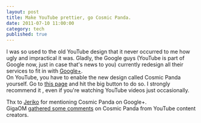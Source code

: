 ```yaml
---
layout: post
title: Make YouTube prettier, go Cosmic Panda.
date: 2011-07-10 11:00:00
category: tech
published: true
---
```

I was so used to the old YouTube design that it never occurred to me how ugly and impractical it was. Gladly, the Google guys (YouTube is part of Google now, just in case that's news to you) currently redesign all their services to fit in with [Google+](http://plus.google.com).  
On YouTube, you have to enable the new design called Cosmic Panda yourself. Go to [this page](http://www.youtube.com/cosmicpanda) and hit the big button to do so. I strongly recommend it , even if you're watching YouTube videos just occasionally. 

Thx to [Jeriko](http://www.jeriko.de/) for mentioning Cosmic Panda on Google+.  
GigaOM [gathered some comments](http://feedproxy.google.com/~r/OmMalik/~3/c7yE6RqNucU/) on Cosmic Panda from YouTube content creators.
